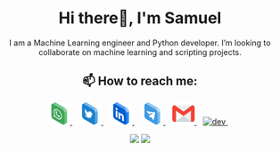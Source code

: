<h1 align='center'>Hi there👋, I'm Samuel</h1>

<p align='center'>I am a Machine Learning engineer and Python developer. I’m looking to collaborate on machine learning and scripting projects.</p>
<h2 align='center'><b>📫 How to reach me: </b></h2>
<p align='center'>
<a href="https://wa.me/2348169427605?text=Hello Samuel" target="_blank">
  <img src="https://github.com/Fortune-Adekogbe/Fortune-Adekogbe/blob/main/whatsapp.png" width="40" height="40" />
</a>&nbsp;&nbsp;
<a href="https://twitter.com/sammyabams" target="_blank">
  <img src="https://github.com/Fortune-Adekogbe/Fortune-Adekogbe/blob/main/twitter.png" width="40" height="40" />
</a>&nbsp;&nbsp;
<a href="https://www.linkedin.com/in/bamgbola-samuel-29baa91a3/" target="_blank">
  <img src="https://github.com/Fortune-Adekogbe/Fortune-Adekogbe/blob/main/linkedin.png" width="40" height="40" />
</a>&nbsp;&nbsp;
<a href="www.t.me/sammybams" target="_blank">
  <img src="https://github.com/Fortune-Adekogbe/Fortune-Adekogbe/blob/main/telegram.png" width="40" height="40" />
</a>&nbsp;&nbsp;
<a href="mailto:samuelbamgbola@gmail.com" target="_blank">
  <img src="https://github.com/Fortune-Adekogbe/Fortune-Adekogbe/blob/main/gmail.png" width="40" height="40" />
</a>&nbsp;&nbsp;
<a href="https://sammybams.hashnode.dev/" target="_blank">
  <img src="https://cdn.jsdelivr.net/npm/simple-icons@3.0.1/icons/hashnode.svg" alt='dev' height='40' />
</a>&nbsp;&nbsp;

  
  <p align = "center">
  <img src = "https://github-readme-stats.vercel.app/api?username=Sammybams&show_icons=true&theme=tokyonight&line_height=27">
  <img src = "https://github-readme-stats.vercel.app/api/top-langs/?username=Sammybams&hide=jupyter-notebook,java,html&theme=tokyonight">
</p>
</p>
<!--
Here are some ideas to get you started:

- 🔭 I’m currently working on ...
- 🌱 I’m currently learning mobile development with flutter
- 👯 I’m looking to collaborate on machine learning projects, web development and bot building projects
- 🤔 I’m looking for help with ...
- 💬 Ask me about ...
- 😄 Pronouns: ...
- ⚡ Fun fact: ...
-->
